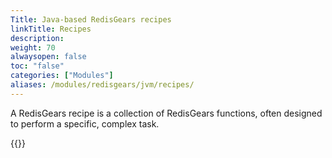 ```yaml
---
Title: Java-based RedisGears recipes
linkTitle: Recipes 
description:
weight: 70
alwaysopen: false
toc: "false"
categories: ["Modules"]
aliases: /modules/redisgears/jvm/recipes/
---
```


A RedisGears recipe is a collection of RedisGears functions, often designed to perform a specific, complex task.

{{<table-children columnNames="Recipe,Description" columnSources="LinkTitle,Description" enableLinks="LinkTitle">}}